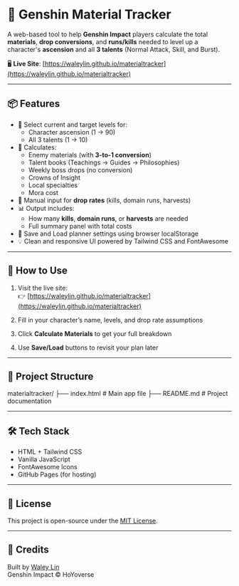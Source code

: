 # 🌟 Genshin Material Tracker

A web-based tool to help **Genshin Impact** players calculate the total **materials**, **drop conversions**, and **runs/kills** needed to level up a character's **ascension** and all **3 talents** (Normal Attack, Skill, and Burst).

🖥️ **Live Site**: [https://waleylin.github.io/materialtracker](https://waleylin.github.io/materialtracker)

---

## 📦 Features

- 🧮 Select current and target levels for:
  - Character ascension (1 → 90)
  - All 3 talents (1 → 10)
- 🔄 Calculates:
  - Enemy materials (with **3-to-1 conversion**)
  - Talent books (Teachings → Guides → Philosophies)
  - Weekly boss drops (no conversion)
  - Crowns of Insight
  - Local specialties
  - Mora cost
- 🧠 Manual input for **drop rates** (kills, domain runs, harvests)
- 📊 Output includes:
  - How many **kills**, **domain runs**, or **harvests** are needed
  - Full summary panel with total costs
- 💾 Save and Load planner settings using browser localStorage
- 💡 Clean and responsive UI powered by Tailwind CSS and FontAwesome

---

## 🚀 How to Use

1. Visit the live site:  
   👉 [https://waleylin.github.io/materialtracker](https://waleylin.github.io/materialtracker)

2. Fill in your character’s name, levels, and drop rate assumptions

3. Click **Calculate Materials** to get your full breakdown

4. Use **Save/Load** buttons to revisit your plan later

---

## 📁 Project Structure
materialtracker/
├── index.html # Main app file
├── README.md # Project documentation

---

## 🛠 Tech Stack

- HTML + Tailwind CSS
- Vanilla JavaScript
- FontAwesome Icons
- GitHub Pages (for hosting)

---

## 📝 License

This project is open-source under the [MIT License](LICENSE).

---

## 🙏 Credits

Built by [Waley Lin](https://github.com/waleylin)  
Genshin Impact © HoYoverse

